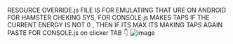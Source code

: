 RESOURCE OVERRIDE.js FILE IS FOR EMULATIING THAT URE ON ANDROID FOR HAMSTER CHEKING SYS,
FOR CONSOLE.js MAKES TAPS IF THE CURRENT ENERGY IS NOT 0 , THEN IF ITS MAX ITS MAKING TAPS AGAIN
PASTE FOR CONSOLE.js on clicker TAB 👇
![image](https://github.com/user-attachments/assets/ae4eda6f-999c-4963-8ff7-5ebbde69938d)
